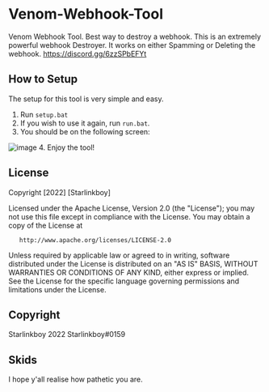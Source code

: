 # Venom-Webhook-Tool
Venom Webhook Tool. Best way to destroy a webhook.
This is an extremely powerful webhook Destroyer. It works on either Spamming or Deleting the webhook.
https://discord.gg/6zzSPbEFYt

## How to Setup
The setup for this tool is very simple and easy.

1. Run ```setup.bat```
2. If you wish to use it again, run ```run.bat```.
3. You should be on the following screen: 

![image](https://user-images.githubusercontent.com/89333014/189541379-0619aacf-e923-4851-a89a-c553ceda8d8b.png)
4. Enjoy the tool!

## License

Copyright [2022] [Starlinkboy]

   Licensed under the Apache License, Version 2.0 (the "License");
   you may not use this file except in compliance with the License.
   You may obtain a copy of the License at

       http://www.apache.org/licenses/LICENSE-2.0

   Unless required by applicable law or agreed to in writing, software
   distributed under the License is distributed on an "AS IS" BASIS,
   WITHOUT WARRANTIES OR CONDITIONS OF ANY KIND, either express or implied.
   See the License for the specific language governing permissions and
   limitations under the License.
   
## Copyright
Starlinkboy 2022
Starlinkboy#0159

## Skids
I hope y'all realise how pathetic you are.

